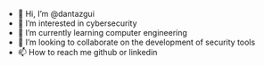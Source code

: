 - 👋 Hi, I’m @dantazgui
- 👀 I’m interested in cybersecurity  
- 🌱 I’m currently learning computer engineering
- 💞️ I’m looking to collaborate on the development of security tools
- 📫 How to reach me 
github or linkedin
<!---
dantazgui/dantazgui is a ✨ special ✨ repository because its `README.md` (this file) appears on your GitHub profile.
You can click the Preview link to take a look at your changes.
--->
